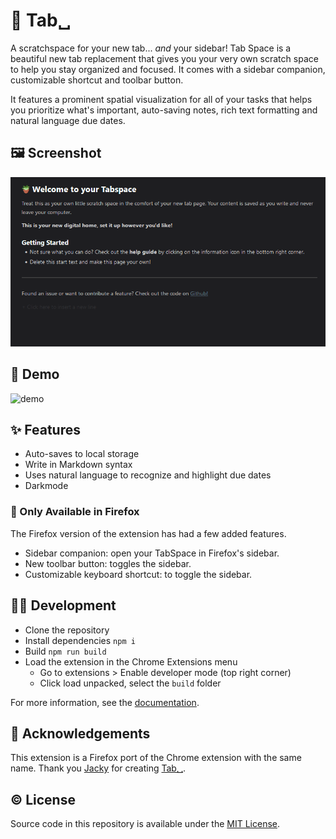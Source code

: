 # 📝 Tab␣

A scratchspace for your new tab... *and* your sidebar! Tab Space is a beautiful new tab replacement that gives you your very own scratch space to help you stay organized and focused. It comes with a sidebar companion, customizable shortcut and toolbar button.

It features a prominent spatial visualization for all of your tasks that helps you prioritize what's important, auto-saving notes, rich text formatting and natural language due dates.

## 🖼 Screenshot

![screenshot](screenshot.png)

## 🌟 Demo

![demo](./demo.gif)

## ✨ Features

- Auto-saves to local storage
- Write in Markdown syntax
- Uses natural language to recognize and highlight due dates
- Darkmode

### 🦊 Only Available in Firefox

The Firefox version of the extension has had a few added features.

- Sidebar companion: open your TabSpace in Firefox's sidebar.
- New toolbar button: toggles the sidebar.
- Customizable keyboard shortcut: to toggle the sidebar.

## 👩‍💻 Development

- Clone the repository
- Install dependencies `npm i`
- Build `npm run build`
- Load the extension in the Chrome Extensions menu
  - Go to extensions > Enable developer mode (top right corner)
  - Click load unpacked, select the `build` folder

For more information, see the [documentation](https://developer.chrome.com/docs/extensions/mv3/getstarted/[official).

## 💜 Acknowledgements

This extension is a Firefox port of the Chrome extension with the same name. Thank you [Jacky](jzhao.xyz) for creating [Tab␣](https://github.com/jackyzha0/tabspace).

## © License

Source code in this repository is available under the [MIT License](LICENSE).
